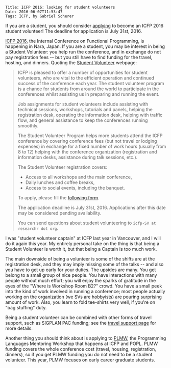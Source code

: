     Title: ICFP 2016: looking for student volunteers
    Date: 2016-06-07T11:53:47
    Tags: ICFP, by Gabriel Scherer

If you are a student, you should consider
[applying](http://goo.gl/forms/fKg3vpjNryBlGWB32) to become an ICFP
2016 student volunteer! The deadline for application is July 31st, 2016.

<!-- more -->

[ICFP
2016](http://conf.researchr.org/attending/icfp-2016/Student+Volunteers),
the Internal Conference on Functional Programming, is happening in
Nara, Japan. If you are a student, you may be interest in being
a Student Volunteer: you help run the conference, and in exchange do
not pay registration fees -- but you still have to find funding for
the travel, hosting, and dinners. Quoting the [Student
Volunteer](http://conf.researchr.org/attending/icfp-2016/Student+Volunteers)
webpage:

> ICFP is pleased to offer a number of opportunities for student
> volunteers, who are vital to the efficient operation and continued
> success of the conference each year. The student volunteer program is
> a chance for students from around the world to participate in the
> conferences whilst assisting us in preparing and running the event.
> 
> Job assignments for student volunteers include assisting with
> technical sessions, workshops, tutorials and panels, helping the
> registration desk, operating the information desk, helping with
> traffic flow, and general assistance to keep the conferences running
> smoothly.
> 
> The Student Volunteer Program helps more students attend the ICFP
> conference by covering conference fees (but not travel or lodging
> expenses) in exchange for a fixed number of work hours (usually from
> 8 to 12) helping with the conference organization (registration and
> information desks, assistance during talk sessions, etc.).
> 
> The Student Volunteer registration covers:
> 
> - Access to all workshops and the main conference,
> - Daily lunches and coffee breaks,
> - Access to social events, including the banquet.
> 
> To apply, please fill the [following form](http://goo.gl/forms/fKg3vpjNryBlGWB32).
> 
> The application deadline is July 31st, 2016. Applications after this
> date may be considered pending availability.
> 
> You can send questions about student volunteering to
>   `icfp-SV at researchr dot org`.

I was "student volunteer captain" at ICFP last year in Vancouver, and
I will do it again this year. My entirely personal take on the thing
is that being a Student Volunteer is worth it, but that being
a Captain is too much work.

The main downside of being a volunteer is some of the shifts are at
the registration desk, and they may imply missing some of the talks --
and also you have to get up early for your duties. The upsides are
many.  You get belong to a small group of nice people. You have
interactions with many people without much effort; you will enjoy the
sparks of gratitude in the eyes of the "Where is Workshop Room B2?"
crowd. You have a small peek into the kind of work involved in running
a conference; most people actually working on the organization (we SVs
are hobbyists) are pouring surprising amount of work. Also, you learn
to fold tee-shirts very well, if you're on "bag stuffing" duty.

Being a student volunteer can be combined with other forms of travel
support, such as SIGPLAN PAC funding; see the [travel support
page](http://conf.researchr.org/attending/icfp-2016/student-travel-support)
for more details.

Another thing you should think about is applying to
[PLMW](http://conf.researchr.org/track/icfp-2016/PLMW-ICFP-2016), the
Programming Languages Mentoring Workshop that happens at ICFP and
POPL. PLMW funding covers the whole conference cost (travel, housing,
registration, dinners), so if you get PLMW funding you do not need to
be a student volunteer. This year, PLMW focuses on early career
graduate students.
